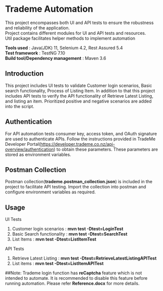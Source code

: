 # Trademe Automation
This project encompasses both UI and API tests to ensure the robustness and reliability of the application.<br>
Project contains different modules for UI and API tests and resources.<br>
Util package facilitates helper methods to implement automation<br>

**Tools used** : Java(JDK) 11, Selenium 4.2, Rest Assured 5.4 <br>
**Test framework** : TestNG 7.10 <br>
**Build tool/Dependency management** : Maven 3.6 <br>

## Introduction
This project includes UI tests to validate Customer login scenarios, Basic search functionality, Process of Listing Item.
In addition to that this project includes API tests to verify the API functionality of Retrieve Latest Listing,
and listing an item. Prioritized positive and negative scenarios are added into the script.

## Authentication
For API automation tests consumer key, access token, and OAuth signature are used to authenticate APIs.
Follow the instructions provided in TradeMe Developer Portal(https://developer.trademe.co.nz/api-overview/authentication) to obtain these parameters.
These parameters are stored as environment variables.

## Postman Collection
Postman collection(**trademe.postman_collection.json**) is included in the project to facilitate API testing.
Import the collection into postman and configure environment variables as required.

## Usage
UI Tests
1. Customer login scenarios : **mvn test -Dtest=LoginTest**
2. Basic Search functionality : **mvn test -Dtest=SearchTest**
3. List Items : **mvn test -Dtest=ListItemTest**

API Tests
1. Retrieve Latest Listing : **mvn test -Dtest=RetrieveLatestListingAPITest**
2. List items : **mvn test -Dtest=ListItemAPITest**


##Note:
Trademe login function has **reCaptcha** feature which is not intended to automate.
It is recommended to disable this feature before running automation.
Please refer __Reference.docx__ for more details.

